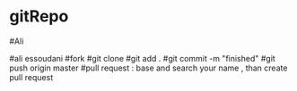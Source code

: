 # gitRepo
#Ali   

#ali essoudani
#fork 
#git clone
#git add .
#git commit -m "finished"
#git push origin master
#pull request : base and search your name , than create pull request
